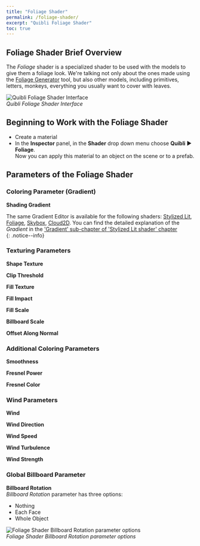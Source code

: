 ```yaml
---
title: "Foliage Shader"
permalink: /foliage-shader/
excerpt: "Quibli Foliage Shader"
toc: true
---
```



## Foliage Shader Brief Overview

The _Foliage_ shader is a specialized shader to be used with the models to give them a foliage look. We're talking not only about the ones made using the [Foliage Generator](../foliage-generator) tool, but also other models, including primitives, letters, monkeys, everything you usually want to cover with leaves.  


![Quibli Foliage Shader Interface](/quibli-doc/assets/images/manual_images/quibli_foliage_shader_interface.png)  
*Quibli Foliage Shader Interface*


## Beginning to Work with the Foliage Shader

* Create a material
* In the **Inspector** panel, in the **Shader** drop down menu choose **Quibli** ▶︎ **Foliage**.  
Now you can apply this material to an object on the scene or to a prefab.


## Parameters of the Foliage Shader

### Coloring Parameter (Gradient)

**Shading Gradient**

The same Gradient Editor is available for the following shaders: [Stylized Lit](../stylized-lit-shader), [Foliage](../foliage-shader), [Skybox](../skybox-shader), [Cloud2D](../cloud2d-shader). You can find the detailed explanation of the _Gradient_ in the ['Gradient' sub-chapter of 'Stylized Lit shader' chapter](../stylized-lit-shader/#gradient)  
{: .notice--info}

### Texturing Parameters

**Shape Texture**  

**Clip Threshold**   

**Fill Texture**  

**Fill Impact**  

**Fill Scale**  

**Billboard Scale**  

**Offset Along Normal**  

### Additional Coloring Parameters

**Smoothness**  

**Fresnel Power**  

**Fresnel Color**  

### Wind Parameters

**Wind**  

**Wind Direction**  

**Wind Speed** 

**Wind Turbulence** 

**Wind Strength** 

### Global Billboard Parameter

**Billboard Rotation**  
_Billboard Rotation_ parameter has three options:  
  * Nothing
  * Each Face
  * Whole Object

![Foliage Shader Billboard Rotation parameter options](/quibli-doc/assets/images/manual_images/quibli_foliage_shader_billboard_rotation_options.png)  
*Foliage Shader Billboard Rotation parameter options*
